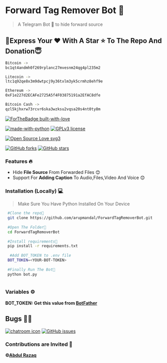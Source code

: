 # Forward Tag Remover Bot 🤖

>A Telegram Bot 🤖 to hide forward source

## 🤗Express Your ❤️ With A Star ⭐️ To The Repo And Donation😇

```bash
Bitcoin -> 
bc1qt4andmh0f269rplanc27mvesnm24qg4pl235m2

Litecoin -> 
ltc1q92qe8x3m9dwtpcj9y36txlm3yk5crmhz8ehf9e

Ethereum -> 
0xF1e227d2ECAFe2725A5f4F03875191a2EfAC8dfe

Bitcoin Cash ->
qzl5kjhxrw73rcvr6ska3wzksu2vqsa20s4nt0ty8m

```

[![ForTheBadge built-with-love](http://ForTheBadge.com/images/badges/built-with-love.svg)](https://GitHub.com/arupmandal/)

[![made-with-python](https://img.shields.io/badge/Made%20with-Python-1f425f.svg)](https://www.python.org/)
[![GPLv3 license](https://img.shields.io/badge/License-GPLv3-blue.svg)](http://perso.crans.org/besson/LICENSE.html)

[![Open Source Love svg3](https://badges.frapsoft.com/os/v1/open-source.svg?v=103)](https://github.com/arupmandal/ForwardTagRemoverBot)

[![GitHub forks](https://img.shields.io/github/forks/arupmandal/ForwardTagRemoverBot.svg?style=social&label=Fork)](https://GitHub.com/arupmandal/ForwardTagRemoverBot/network/)
[![GitHub stars](https://img.shields.io/github/stars/Artis7eeR/ForwardTagRemoverBot.svg?style=social&label=Star)](https://github.com/arupmandal/ForwardTagRemoverBot/)


### Features 🔥

- Hide **File Source** From Forwarded Files 😊
- Support For **Adding Caption** To Audio,Files,Video And Voice 😊

### Installation (Locally) 💻

>Make Sure You Have Python Installed On Your Device

```bash
 #Clone the repo👾
 git clone https://github.com/arupmandal/ForwardTagRemoverBot.git
 
 #Open The Folder📂
 cd ForwardTagRemoverBot
 
 #Install requirements🎯
 pip install -r requirements.txt
 
  #Add BOT_TOKEN to .env file
 BOT_TOKEN=<YOUR-BOT-TOKEN>
 
 #Finally Run The Bot🤖
 python bot.py
 
```

### Variables ⚙️

 **BOT_TOKEN: Get this value from [BotFather](https://telegram.dog/Botfather)**

## Bugs 🐞🐞

[![chatroom icon](https://patrolavia.github.io/telegram-badge/chat.png)](https://telegram.dog/TeamCyphers)
[![GitHub issues](https://img.shields.io/github/issues/arupmandal/ForwardTagRemoverBot.svg)](https://github.com/arupmandal/ForwardTagRemoverBot/issues/)

### Contributions are Invited 🙂

**©[Abdul Razaq](https://github.com/arupmandal)**
